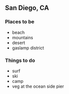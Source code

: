 ## San Diego, CA

### Places to be

- beach
- mountains
- desert
- gaslamp district

### Things to do

- surf
- ski
- camp
- veg at the ocean side pier
